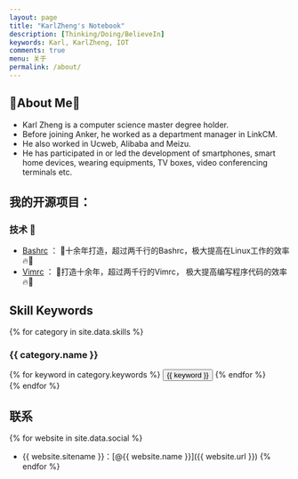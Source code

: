 ```yaml
---
layout: page
title: "KarlZheng's Notebook"
description: [Thinking/Doing/BelieveIn]
keywords: Karl, KarlZheng, IOT
comments: true
menu: 关于
permalink: /about/
---
```

## 👋About Me👋

- Karl Zheng is a computer science master degree holder. 
- Before joining Anker, he worked as a department manager in LinkCM. 
- He also worked in Ucweb, Alibaba and Meizu.
- He has participated in or led the development of smartphones, smart home devices, wearing equipments, TV boxes, video conferencing terminals etc.

## 我的开源项目：

### 技术 🌱

* [Bashrc](https://github.com/karlzheng/bashrc) ： 👋十余年打造，超过两千行的Bashrc，极大提高在Linux工作的效率🔥👋
* [Vimrc](https://github.com/karlzheng/vimrc) ：   👋打造十余年，超过两千行的Vimrc， 极大提高编写程序代码的效率🔥👋

## Skill Keywords

{% for category in site.data.skills %}
### {{ category.name }}
<div class="btn-inline">
{% for keyword in category.keywords %}
<button class="btn btn-outline" type="button">{{ keyword }}</button>
{% endfor %}
</div>
{% endfor %}

## 联系

{% for website in site.data.social %}
* {{ website.sitename }}：[@{{ website.name }}]({{ website.url }})
{% endfor %}

